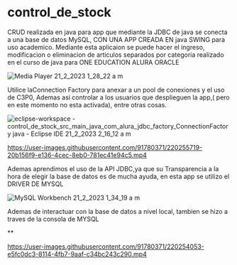 # control_de_stock
CRUD  realizada en java  para app que mediante la  JDBC  de java se conecta a una base de datos MySQL,
CON UNA APP CREADA EN java SWING para uso academico.
Mediante esta aplicaion se puede hacer el ingreso, modificacion o eliminacion de articulos separados por 
categoria realizado en el curso de java para ONE EDUCATION ALURA ORACLE







![Media Player 21_2_2023 1_28_22 a  m](https://user-images.githubusercontent.com/91780371/220253646-7bae2077-829e-46d6-b82d-544123132656.png)


Utilice laConnection Factory para anexar a un pool de conexiones y el uso de C3P0, Ademas asi controlar a los usuarios que desplieguen la app,( pero en este momento no esta activada), entre otras cosas.

![eclipse-workspace - control_de_stock_src_main_java_com_alura_jdbc_factory_ConnectionFactory java - Eclipse IDE 21_2_2023 2_16_12 a  m](https://user-images.githubusercontent.com/91780371/220253978-0e95421b-7775-4943-969b-f565723f1075.png)




https://user-images.githubusercontent.com/91780371/220255719-20b156f9-e136-4cec-8eb0-781ec41e94c5.mp4


Ademas aprendimos el uso de la API JDBC,ya que su  Transparencia a la hora de elegir la base de datos es de mucha ayuda, en esta app se utilizo el DRIVER DE MYSQL 

![MySQL Workbench 21_2_2023 1_34_19 a  m](https://user-images.githubusercontent.com/91780371/220248617-3e86096c-bc10-4a7d-ba6d-ac7b1fbb4e68.png)


Ademas de interactuar con la base de datos a nivel local, tambien se hizo a traves de la consola de MYSQL

**

https://user-images.githubusercontent.com/91780371/220254053-e5fc0dc3-8114-4fb7-9aaf-c34bc243c290.mp4















